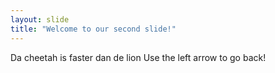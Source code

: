 ```yaml
---
layout: slide
title: "Welcome to our second slide!"
---
```

Da cheetah is faster dan de lion
Use the left arrow to go back!
